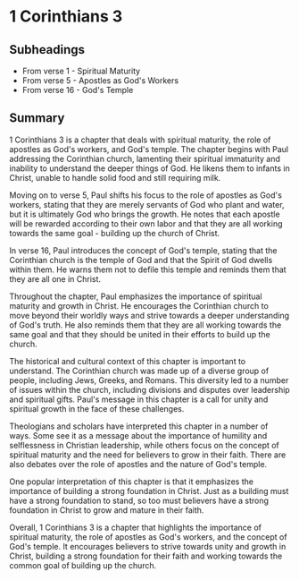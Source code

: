 # 1 Corinthians 3

## Subheadings

* From verse 1 - Spiritual Maturity
* From verse 5 - Apostles as God's Workers
* From verse 16 - God's Temple

## Summary

1 Corinthians 3 is a chapter that deals with spiritual maturity, the role of apostles as God's workers, and God's temple. The chapter begins with Paul addressing the Corinthian church, lamenting their spiritual immaturity and inability to understand the deeper things of God. He likens them to infants in Christ, unable to handle solid food and still requiring milk.

Moving on to verse 5, Paul shifts his focus to the role of apostles as God's workers, stating that they are merely servants of God who plant and water, but it is ultimately God who brings the growth. He notes that each apostle will be rewarded according to their own labor and that they are all working towards the same goal - building up the church of Christ.

In verse 16, Paul introduces the concept of God's temple, stating that the Corinthian church is the temple of God and that the Spirit of God dwells within them. He warns them not to defile this temple and reminds them that they are all one in Christ.

Throughout the chapter, Paul emphasizes the importance of spiritual maturity and growth in Christ. He encourages the Corinthian church to move beyond their worldly ways and strive towards a deeper understanding of God's truth. He also reminds them that they are all working towards the same goal and that they should be united in their efforts to build up the church.

The historical and cultural context of this chapter is important to understand. The Corinthian church was made up of a diverse group of people, including Jews, Greeks, and Romans. This diversity led to a number of issues within the church, including divisions and disputes over leadership and spiritual gifts. Paul's message in this chapter is a call for unity and spiritual growth in the face of these challenges.

Theologians and scholars have interpreted this chapter in a number of ways. Some see it as a message about the importance of humility and selflessness in Christian leadership, while others focus on the concept of spiritual maturity and the need for believers to grow in their faith. There are also debates over the role of apostles and the nature of God's temple.

One popular interpretation of this chapter is that it emphasizes the importance of building a strong foundation in Christ. Just as a building must have a strong foundation to stand, so too must believers have a strong foundation in Christ to grow and mature in their faith.

Overall, 1 Corinthians 3 is a chapter that highlights the importance of spiritual maturity, the role of apostles as God's workers, and the concept of God's temple. It encourages believers to strive towards unity and growth in Christ, building a strong foundation for their faith and working towards the common goal of building up the church.